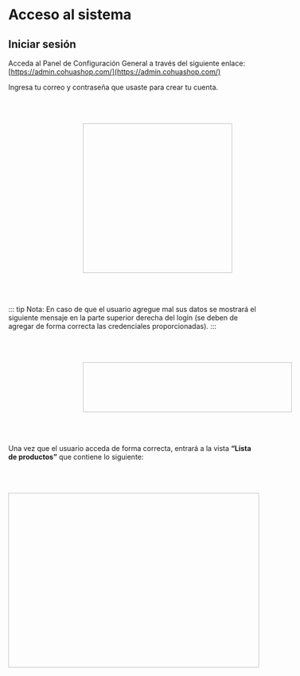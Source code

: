 # Acceso al sistema

## Iniciar sesión

Acceda al Panel de Configuración General a través del siguiente 
enlace: [https://admin.cohuashop.com/](https://admin.cohuashop.com/)

Ingresa tu correo y contraseña que usaste para crear tu cuenta.

<img :src="$withBase('/img/iniciar-sesion-1.png')" width="300" height="300" hspace="150" vspace="50">

::: tip Nota:
En caso de que el usuario agregue mal sus datos se mostrará
el siguiente mensaje en la parte superior derecha del login (se
deben de agregar de forma correcta las credenciales
proporcionadas).
:::

<img :src="$withBase('/img/iniciar-sesion-2.png')" width="420" height="100" hspace="150" vspace="50">

Una vez que el usuario acceda de forma correcta, entrará a la vista
**“Lista de productos”** que contiene lo siguiente:

<img :src="$withBase('/img/acceso-al-sistema.png.png')" width="700" height="350" hspace="0" vspace="50">